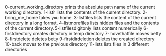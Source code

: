 0-current_working_directory prints the absolute path name of the current working directory.
1-listit lists the contents of the current directory.
2-bring_me_home takes you home.
3-listfiles lists the content of the current directory in a long format.
4-listmorefiles lists hidden files and the contents of the current directory.
5-listfilesdigitonly lists content numerically
6-firstdirectory creates directory in temp directory
7-movethatfile moves betty
8-firstdelete deletes betty
9-firstdirdeletion deletes the created directory
10-back moves to the previous directory
11-lists lists files in 3 different directories 
